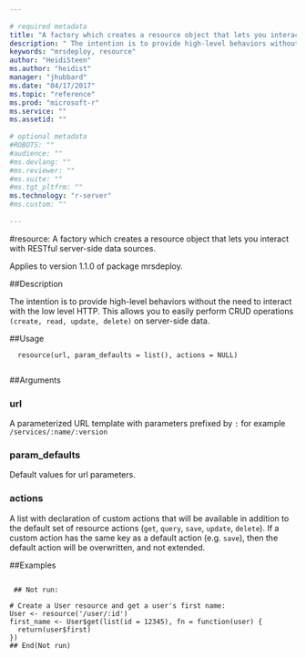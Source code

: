 ```yaml
--- 
 
# required metadata 
title: "A factory which creates a resource object that lets you interact with RESTful server-side data sources." 
description: " The intention is to provide high-level behaviors without the need to interact with the low level HTTP. This allows you to easily perform CRUD operations (create, read, update, delete) on server-side data. " 
keywords: "mrsdeploy, resource" 
author: "HeidiSteen"
ms.author: "heidist" 
manager: "jhubbard" 
ms.date: "04/17/2017" 
ms.topic: "reference" 
ms.prod: "microsoft-r" 
ms.service: "" 
ms.assetid: "" 
 
# optional metadata 
#ROBOTS: "" 
#audience: "" 
#ms.devlang: "" 
#ms.reviewer: "" 
#ms.suite: "" 
#ms.tgt_pltfrm: "" 
ms.technology: "r-server" 
#ms.custom: "" 
 
--- 
```

 
 
 
 
 #resource: A factory which creates a resource object that lets you interact with RESTful  server-side data sources.

 Applies to version 1.1.0 of package mrsdeploy.
 
 ##Description
 
The intention is to provide high-level behaviors without the need to interact 
with the low level HTTP. This allows you to easily perform CRUD operations 
`(create, read, update, delete)` on server-side data.
 
 
 ##Usage

```   
  resource(url, param_defaults = list(), actions = NULL)
 
```
 
 ##Arguments

   
  
 ### url
 A parameterized URL template with parameters prefixed by `:`  for example `/services/:name/:version` 
  
  
  
 ### param_defaults
 Default values for url parameters. 
  
  
  
 ### actions
 A list with declaration of custom actions that will be  available in addition to the default set of resource actions (`get`,  `query`, `save`, `update`, `delete`). If a custom action has the same  key as a default action (e.g. `save`), then the default action will  be overwritten, and not extended. 
  
 
 
 ##Examples

 ```
   
  ## Not run:
 
# Create a User resource and get a user's first name:
User <- resource('/user/:id')
first_name <- User$get(list(id = 12345), fn = function(user) {
   return(user$first)
})
 ## End(Not run) 
  
 
```
 
 
